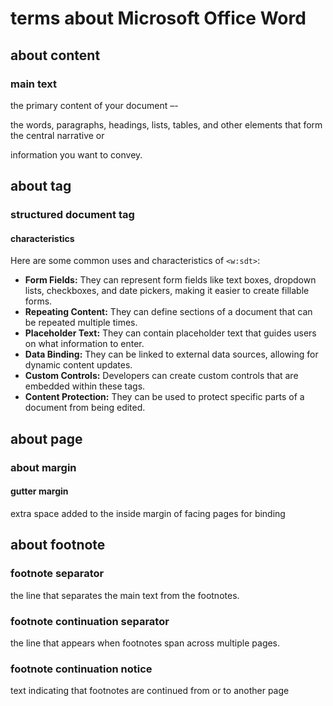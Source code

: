 # terms about Microsoft Office Word
## about content
### main text
the primary content of your document –- 

the words, paragraphs, headings, lists, tables, and other elements that form the central narrative or 

information you want to convey.

## about tag
### structured document tag
#### characteristics

Here are some common uses and characteristics of `<w:sdt>`:

-   **Form Fields:** They can represent form fields like text boxes, dropdown lists, checkboxes, and date pickers, making it easier to create fillable forms.
-   **Repeating Content:** They can define sections of a document that can be repeated multiple times.
-   **Placeholder Text:** They can contain placeholder text that guides users on what information to enter.
-   **Data Binding:** They can be linked to external data sources, allowing for dynamic content updates.
-   **Custom Controls:** Developers can create custom controls that are embedded within these tags.
-   **Content Protection:** They can be used to protect specific parts of a document from being edited.

## about page
### about margin
#### gutter margin
extra space added to the inside margin of facing pages for binding

## about footnote
### footnote separator
the line that separates the main text from the footnotes.

### footnote continuation separator
the line that appears when footnotes span across multiple pages.

### footnote continuation notice
text indicating that footnotes are continued from or to another page

